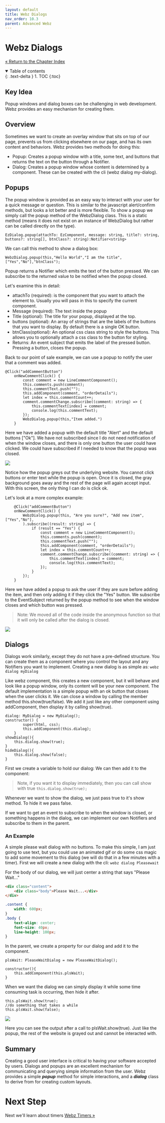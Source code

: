 ```yaml
---
layout: default
title: Webz Dialogs
nav_order: 10.3
parent: Advanced Webz
---
```


# Webz Dialogs
[&laquo; Return to the Chapter Index](index.md)

<details open markdown="block">
  <summary>
    Table of contents
  </summary>
  {: .text-delta }
1. TOC
{:toc}
</details>

## Key Idea
Popup windows and dialog boxes can be challenging in web development.  Webz provides an easy mechanism for creating them.

## Overview
Sometimes we want to create an overlay window that sits on top of our page, prevents us from clicking elsewhere on our page, and has its own content and behaviors.
Webz provides two methods for doing this:
* Popup: Creates a popup window with a title, some text, and buttons that returns the text on the button through a Notifier.
* Dialog: Creates a popup window whose content is determined by a component.  These can be created with the cli (webz dialog my-dialog).

## Popups
The popup window is provided as an easy way to interact with your user for a quick message or question.  This is similar to the javascript alert/confirm methods, but looks a lot better and is more flexible.  To show a popup we simply call the popup method of the WebzDialog class.  This is a static method (means it does not exist on an instance of WebzDialog but rather can be called directly on the type).
```
EzDialog.popup(attachTo: EzComponent, message: string, title?: string, buttons?: string[], btnClass?: string):Notifier<string>
```
We can call this method to show a dialog box:
```
WebzDialog.popup(this,"Hello World","I am the title",["Yes","No"],"btnClass");
```
Popup returns a Notifier<string> which emits the text of the button pressed.
We can subscribe to the returned value to be notified when the popup closed.

Let's examine this in detail:
* attachTo (required): is the component that you want to attach the element to.  Usually you will pass in this to specify the current component.
* Message (required): The text inside the popup
* Title (optional): The title for your popup, displayed at the top.
* buttons (optional): An array of strings that are the labels of the buttons that you want to display.  By default there is a single OK button.
* btnClass(optional): An optional css class string to style the buttons.  This allows you to optionally attach a css class to the button for styling.
* Returns: An event subject that emits the label of the pressed button.  
Pressing a button, closes the popup.

Back to our point of sale example, we can use a popup to notify the user that a comment was added.
```
@Click("addCommentButton")
	onNewCommentClick() {
		const comment = new LineCommentComponent();
		this.comments.push(comment);
		this.commentText.push("");
		this.addComponent(comment, "orderDetails");
		let index = this.commentCount++;
		comment.commentChange.subscribe((comment: string) => {
			this.commentText[index] = comment;
			console.log(this.commentText);
		});
		WebzDialog.popup(this,"Item added.")
	}
```
Here we have added a popup with the default title "Alert" and the default buttons ["Ok"].
We have not subscribed since I do not need notification of when the window closes, and there is only one button the user could have clicked.
We could have subscribed if I needed to know that the popup was closed.

![](../../assets/images/webz_6.jpg)

Notice how the popup greys out the underlying website.  You cannot click buttons or enter text while the popup is open.
Once it is closed, the gray background goes away and the rest of the page will again accept input. 
With this screen, the only thing I can do is click ok.

Let's look at a more complex example:
```
	@Click("addCommentButton")
	onNewCommentClick() {
		WebzDialog.popup(this, "Are you sure?", "Add new item",["Yes","No"],
		).subscribe((result: string) => {
			if (result == "Yes") {
				const comment = new LineCommentComponent();
				this.comments.push(comment);
				this.commentText.push("");
				this.addComponent(comment, "orderDetails");
				let index = this.commentCount++;
				comment.commentChange.subscribe((comment: string) => {
					this.commentText[index] = comment;
					console.log(this.commentText);
				});
			}
		});
	}
```

Here we have added a popup to ask the user if they are sure before adding the item, and then only adding it if they click the "Yes" button.
We subscribe to the EventSubject returned by the popup method to see when the window closes and which button was pressed.

> Note: We moved all of the code inside the anonymous function so that it will only be called after the dialog is closed.

![](../../assets/images/webz_7.jpg)

## Dialogs

Dialogs work similarly, except they do not have a pre-defined structure.  You can create them as a component where you control the layout and any Notifiers you want to implement.
Creating a new dialog is as simple as: ```webz dialog myDialog```

Like webz component, this creates a new component, but it will behave and look like a popup window, only its content will be your new component.
The default implementation is a simple popup with an ok button that closes when the user clicks it.  We can close a window by calling the member method this.show(true/false).
We add it just like any other component using addComponent, then display it by calling show(true).

```
dialog: MyDialog = new MyDialog();
constructor() {
		super(html, css);
		this.addComponent(this.dialog);
	}
showDialog(){
	this.dialog.show(true);
}
hideDialog(){
	this.dialog.show(false);
}
```

First we create a variable to hold our dialog:
We can then add it to the component:

> Note, if you want it to display immediately, then you can call show with true ```this.dialog.show(true);```

Whenever we want to show the dialog, we just pass true to it's show method.  To hide it we pass false.

If we want to get an event to subscribe to when the window is closed, or something happens in the dialog, we can implement our own Notifiers and subscribe to them in the parent.

### An Example
A simple please wait dialog with no buttons.
To make this simple, I am just going to use text, but you could use an animated gif or do some css magic to add some movement to this dialog (we will do that in a few minutes with a timer).
First we will create a new dialog with the cli: ```webz dialog Pleasewait```

For the body of our dialog, we will just center a string that says "Please Wait…"
```html
<div class="content">
	<div class="body">Please Wait...</div>
</div>
```
```css
.content {
	width: 600px;
}
.body {
	text-align: center;
	font-size: 40px;
	line-height: 100px;
}
```
In the parent, we create a property for our dialog and add it to the component.
```
plsWait: PleaseWaitDialog = new PleaseWaitDialog();

constructor(){
	this.addComponent(this.plsWait);
}
```
When we want the dialog we can simply display it while some time consuming task is occurring, then hide it after.
```
this.plsWait.show(true);
//do something that takes a while
this.plsWait.show(false);
```

![](../../assets/images/webz_7.jpg)

Here you can see the output after a call to plsWait.show(true).
Just like the popup, the rest of the website is grayed out and cannot be interacted with.

## Summary
Creating a good user interface is critical to having your software accepted by users.  Dialogs and popups are an excellent mechanism for communicating and querying simple information from the user.  Webz provides a simple ***popup*** method for simple interactions, and a ***dialog*** class to derive from for creating custom layouts.

# Next Step

Next we'll learn about timers  [Webz Timers &raquo;](../10-webz-advanced/timers.md)